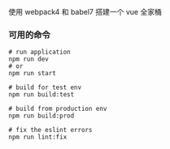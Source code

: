使用 webpack4 和 babel7 搭建一个 vue 全家桶

### 可用的命令

```shell
# run application
npm run dev
# or
npm run start

# build for test env
npm run build:test

# build from production env
npm run build:prod

# fix the eslint errors
npm run lint:fix

```

